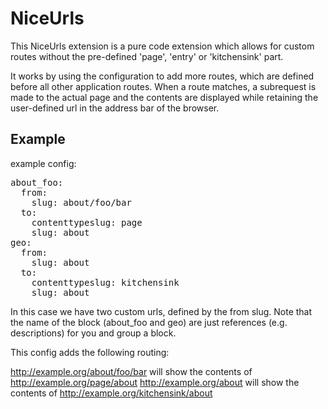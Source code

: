NiceUrls
========

This NiceUrls extension is a pure code extension which allows for custom routes
without the pre-defined 'page', 'entry' or 'kitchensink' part.

It works by using the configuration to add more routes, which are defined
before all other application routes. When a route matches, a subrequest is made
to the actual page and the contents are displayed while retaining the
user-defined url in the address bar of the browser.

Example
-------

example config:

<pre>
about_foo:
  from:
    slug: about/foo/bar
  to:
    contenttypeslug: page
    slug: about
geo:
  from:
    slug: about
  to:
    contenttypeslug: kitchensink
    slug: about
</pre>

In this case we have two custom urls, defined by the from slug. Note that the
name of the block (about_foo and geo) are just references (e.g. descriptions)
for you and group a block.

This config adds the following routing:

http://example.org/about/foo/bar will show the contents of http://example.org/page/about
http://example.org/about will show the contents of http://example.org/kitchensink/about